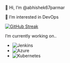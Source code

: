 
👋 Hi, I’m @abhishek67parmar

👀 I’m interested in DevOps

[![GitHub Streak](https://streak-stats.demolab.com?user=abhishek67parmar&theme=gruvbox&mode=weekly)](https://git.io/streak-stats)

I’m currently working on..
- ![Jenkins](https://img.shields.io/badge/jenkins-%232C5263.svg?style=for-the-badge&logo=jenkins&logoColor=white)
- ![Azure](https://img.shields.io/badge/azure-%230072C6.svg?style=for-the-badge&logo=microsoftazure&logoColor=white)
- ![Kubernetes](https://img.shields.io/badge/kubernetes-%23326ce5.svg?style=for-the-badge&logo=kubernetes&logoColor=white)


<!---
-   Azure
- 💞️ I’m looking to collaborate on ...
- 📫 How to reach me ...

abhishek67parmar/abhishek67parmar is a ✨ special ✨ repository because its `README.md` (this file) appears on your GitHub profile.
You can click the Preview link to take a look at your changes.
--->
